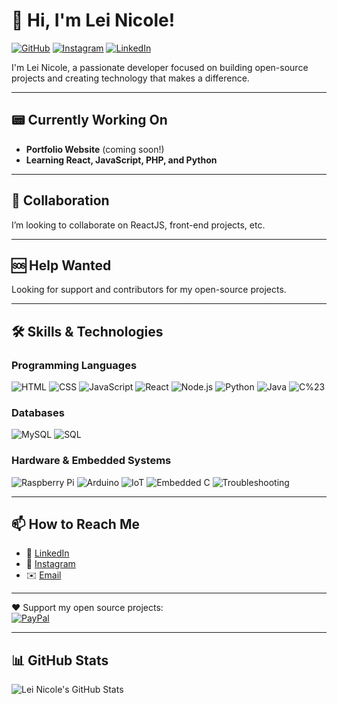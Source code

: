 # 👋 Hi, I'm Lei Nicole!

[![GitHub](https://img.shields.io/badge/GitHub-000?style=for-the-badge&logo=github&logoColor=white)](https://github.com/leinicolex)
[![Instagram](https://img.shields.io/badge/Instagram-E4405F?style=for-the-badge&logo=instagram&logoColor=white)](https://www.instagram.com/leiuv.xn/)
[![LinkedIn](https://img.shields.io/badge/LinkedIn-0077B5?style=for-the-badge&logo=linkedin&logoColor=white)](https://www.linkedin.com/in/lei-nicole-osera-06988a307/)

I'm Lei Nicole, a passionate developer focused on building open-source projects and creating technology that makes a difference.

---

## 📟 Currently Working On

- **Portfolio Website** (coming soon!)
- **Learning React, JavaScript, PHP, and Python**

---

## 🤝 Collaboration

I’m looking to collaborate on ReactJS, front-end projects, etc.

---

## 🆘 Help Wanted

Looking for support and contributors for my open-source projects.

---

## 🛠️ Skills & Technologies

### Programming Languages
![HTML](https://img.shields.io/badge/HTML-E34F26?style=flat&logo=html5&logoColor=white)
![CSS](https://img.shields.io/badge/CSS-1572B6?style=flat&logo=css3&logoColor=white)
![JavaScript](https://img.shields.io/badge/JavaScript-F7DF1E?style=flat&logo=javascript&logoColor=black)
![React](https://img.shields.io/badge/React-61DAFB?style=flat&logo=react&logoColor=black)
![Node.js](https://img.shields.io/badge/Node.js-339933?style=flat&logo=node.js&logoColor=white)
![Python](https://img.shields.io/badge/Python-3776AB?style=flat&logo=python&logoColor=white)
![Java](https://img.shields.io/badge/Java-007396?style=flat&logo=java&logoColor=white)
![C%23](https://img.shields.io/badge/C%23-239120?style=flat&logo=c-sharp&logoColor=white)

### Databases
![MySQL](https://img.shields.io/badge/MySQL-4479A1?style=flat&logo=mysql&logoColor=white)
![SQL](https://img.shields.io/badge/SQL-003B57?style=flat&logo=sql&logoColor=white)

### Hardware & Embedded Systems

![Raspberry Pi](https://img.shields.io/badge/Raspberry%20Pi-C51A4A?style=flat&logo=raspberrypi&logoColor=white)
![Arduino](https://img.shields.io/badge/Arduino-00979D?style=flat&logo=arduino&logoColor=white)
![IoT](https://img.shields.io/badge/IoT-Things-blue?style=flat)
![Embedded C](https://img.shields.io/badge/Embedded%20C-00599C?style=flat&logo=c&logoColor=white)
![Troubleshooting](https://img.shields.io/badge/Troubleshooting-Tools-lightgrey?style=flat)

---

## 📫 How to Reach Me

- 💼 [LinkedIn](https://www.linkedin.com/in/lei-nicole-osera-06988a307/)
- 📸 [Instagram](https://www.instagram.com/leiuv.xn/)
- ✉️ [Email](mailto:leinicoleosera753@gmail.com)

---

❤️ Support my open source projects:  
[![PayPal](https://img.shields.io/badge/Donate-PayPal-00457C?style=flat&logo=paypal&logoColor=white)](https://www.paypal.me/leinicolex)

---

## 📊 GitHub Stats

![Lei Nicole's GitHub Stats](https://github-readme-stats.vercel.app/api?username=leinicolex&show_icons=true&theme=radical)


